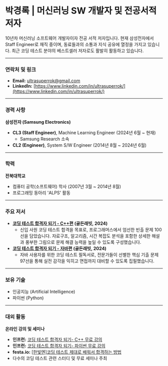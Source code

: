 # 박경록 | 머신러닝 SW 개발자 및 전공서적 저자

10년차 머신러닝 소프트웨어 개발자이자 전공 서적 저자입니다. 현재 삼성전자에서 Staff Engineer로 재직 중이며, 동료들과의 소통과 지식 공유에 열정을 가지고 있습니다. 최근 코딩 테스트 분야의 베스트셀러 저자로도 활발히 활동하고 있습니다.

---

### **연락처 및 링크**

* **Email:** [ultrasuperrok@gmail.com](mailto:ultrasuperrok@gmail.com)
* **LinkedIn:** [https://www.linkedin.com/in/ultrasuperrok/](https://www.linkedin.com/in/ultrasuperrok/)

---

### **경력 사항**

**삼성전자 (Samsung Electronics)**

* **CL3 (Staff Engineer)**, Machine Learning Engineer (2024년 6월 ~ 현재)
    * Samsung Research 소속
* **CL2 (Engineer)**, System S/W Engineer (2014년 8월 ~ 2024년 6월)

---

### **학력**

**전북대학교**

* 컴퓨터 공학(소프트웨어) 학사 (2007년 3월 ~ 2014년 8월)
* 프로그래밍 동아리 'ALPS' 활동

---

### **주요 저서**

* **[코딩 테스트 합격자 되기 - C++편](https://www.yes24.com/product/goods/125183948) (골든래빗, 2024)**
    * 신입 사원 코딩 테스트 합격을 목표로, 프로그래머스에서 엄선한 빈출 문제 100선을 담았습니다. 자료구조, 알고리즘, 시간 복잡도 분석을 포함한 상세한 해설과 풍부한 그림으로 문제 해결 능력을 높일 수 있도록 구성했습니다.
* **[코딩 테스트 합격자 되기 - 자바편](https://www.yes24.com/product/goods/125183948) (골든래빗, 2024)**
    * 자바 사용자를 위한 코딩 테스트 필독서로, 전문가들이 선별한 핵심 기출 문제 97선을 통해 실전 감각을 익히고 면접까지 대비할 수 있도록 집필했습니다.

---

### **보유 기술**

* 인공지능 (Artificial Intelligence)
* 파이썬 (Python)

---

### **대외 활동**

**온라인 강의 및 세미나**

* **인프런:** [코딩 테스트 합격자 되기- C++ 무료 강의](https://inf.run/H9yxm)
* **인프런:** [코딩 테스트 합격자 되기- 파이썬 무료 강의](https://inf.run/PtD9D)
* **festa.io:** [[한빛엔]코딩 테스트 제대로 배워서 합격하는 방법](https://festa.io/events/6031)
* 다수의 코딩 테스트 관련 스터디 및 무료 세미나 주최